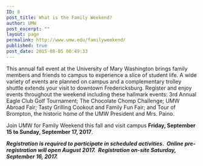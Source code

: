 ```yaml
---
ID: 8
post_title: What is the Family Weekend?
author: UMW
post_excerpt: ""
layout: page
permalink: http://www.umw.edu/familyweekend/
published: true
post_date: 2015-08-05 00:49:33
---
```

This annual fall event at the University of Mary Washington brings family members and friends to campus to experience a slice of student life. A wide variety of events are planned on campus and a complementary trolley shuttle extends your visit to downtown Fredericksburg. Register and enjoy events throughout the weekend including these hallmark events: 3rd Annual Eagle Club Golf Tournament; The Chocolate Chomp Challenge; UMW Abroad Fair; Tasty Grilling Cookout and Family Fun Fair; and Tour of Brompton, the historic home of the UMW President and Mrs. Paino.

Join UMW for Family Weekend this fall and visit campus <strong>Friday, September 15 to Sunday, September 17, 2017</strong>.

<em><strong>Registration is required to participate in scheduled activities.  Online pre-registration will open August 2017.  Registration on-site Saturday, September 16, 2017.</strong></em>